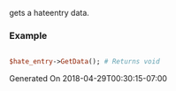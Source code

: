 gets a hateentry data.
### Example

```perl

$hate_entry->GetData(); # Returns void
```


Generated On 2018-04-29T00:30:15-07:00